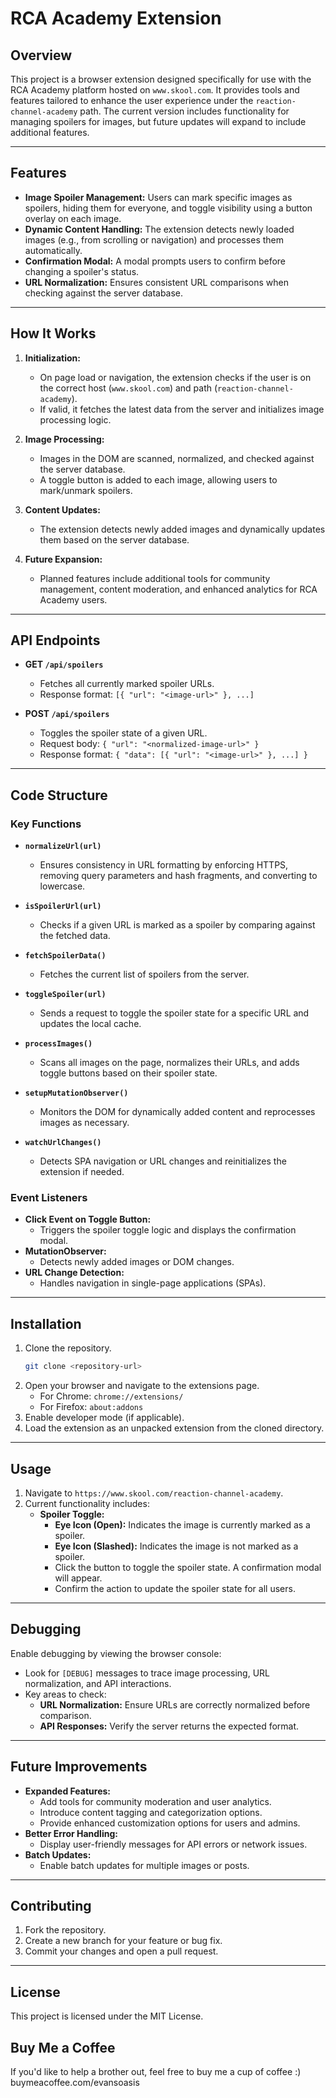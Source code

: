 # RCA Academy Extension

## Overview
This project is a browser extension designed specifically for use with the RCA Academy platform hosted on `www.skool.com`. It provides tools and features tailored to enhance the user experience under the `reaction-channel-academy` path. The current version includes functionality for managing spoilers for images, but future updates will expand to include additional features.

---

## Features
- **Image Spoiler Management:** Users can mark specific images as spoilers, hiding them for everyone, and toggle visibility using a button overlay on each image.
- **Dynamic Content Handling:** The extension detects newly loaded images (e.g., from scrolling or navigation) and processes them automatically.
- **Confirmation Modal:** A modal prompts users to confirm before changing a spoiler's status.
- **URL Normalization:** Ensures consistent URL comparisons when checking against the server database.

---

## How It Works
1. **Initialization:**
   - On page load or navigation, the extension checks if the user is on the correct host (`www.skool.com`) and path (`reaction-channel-academy`).
   - If valid, it fetches the latest data from the server and initializes image processing logic.

2. **Image Processing:**
   - Images in the DOM are scanned, normalized, and checked against the server database.
   - A toggle button is added to each image, allowing users to mark/unmark spoilers.

3. **Content Updates:**
   - The extension detects newly added images and dynamically updates them based on the server database.

4. **Future Expansion:**
   - Planned features include additional tools for community management, content moderation, and enhanced analytics for RCA Academy users.

---

## API Endpoints
- **GET `/api/spoilers`**
  - Fetches all currently marked spoiler URLs.
  - Response format: `[{ "url": "<image-url>" }, ...]`

- **POST `/api/spoilers`**
  - Toggles the spoiler state of a given URL.
  - Request body: `{ "url": "<normalized-image-url>" }`
  - Response format: `{ "data": [{ "url": "<image-url>" }, ...] }`

---

## Code Structure
### Key Functions
- **`normalizeUrl(url)`**
  - Ensures consistency in URL formatting by enforcing HTTPS, removing query parameters and hash fragments, and converting to lowercase.

- **`isSpoilerUrl(url)`**
  - Checks if a given URL is marked as a spoiler by comparing against the fetched data.

- **`fetchSpoilerData()`**
  - Fetches the current list of spoilers from the server.

- **`toggleSpoiler(url)`**
  - Sends a request to toggle the spoiler state for a specific URL and updates the local cache.

- **`processImages()`**
  - Scans all images on the page, normalizes their URLs, and adds toggle buttons based on their spoiler state.

- **`setupMutationObserver()`**
  - Monitors the DOM for dynamically added content and reprocesses images as necessary.

- **`watchUrlChanges()`**
  - Detects SPA navigation or URL changes and reinitializes the extension if needed.

### Event Listeners
- **Click Event on Toggle Button:**
  - Triggers the spoiler toggle logic and displays the confirmation modal.
- **MutationObserver:**
  - Detects newly added images or DOM changes.
- **URL Change Detection:**
  - Handles navigation in single-page applications (SPAs).

---

## Installation
1. Clone the repository.
   ```bash
   git clone <repository-url>
   ```
2. Open your browser and navigate to the extensions page.
   - For Chrome: `chrome://extensions/`
   - For Firefox: `about:addons`
3. Enable developer mode (if applicable).
4. Load the extension as an unpacked extension from the cloned directory.

---

## Usage
1. Navigate to `https://www.skool.com/reaction-channel-academy`.
2. Current functionality includes:
   - **Spoiler Toggle:**
     - **Eye Icon (Open):** Indicates the image is currently marked as a spoiler.
     - **Eye Icon (Slashed):** Indicates the image is not marked as a spoiler.
     - Click the button to toggle the spoiler state. A confirmation modal will appear.
     - Confirm the action to update the spoiler state for all users.

---

## Debugging
Enable debugging by viewing the browser console:
- Look for `[DEBUG]` messages to trace image processing, URL normalization, and API interactions.
- Key areas to check:
  - **URL Normalization:** Ensure URLs are correctly normalized before comparison.
  - **API Responses:** Verify the server returns the expected format.

---

## Future Improvements
- **Expanded Features:**
  - Add tools for community moderation and user analytics.
  - Introduce content tagging and categorization options.
  - Provide enhanced customization options for users and admins.
- **Better Error Handling:**
  - Display user-friendly messages for API errors or network issues.
- **Batch Updates:**
  - Enable batch updates for multiple images or posts.

---

## Contributing
1. Fork the repository.
2. Create a new branch for your feature or bug fix.
3. Commit your changes and open a pull request.

---

## License
This project is licensed under the MIT License.

## Buy Me a Coffee
If you'd like to help a brother out, feel free to buy me a cup of coffee :) 
buymeacoffee.com/evansoasis
